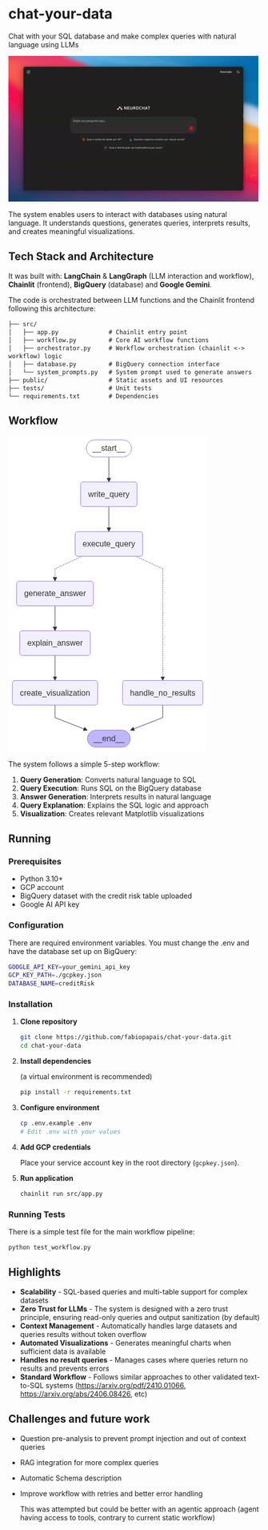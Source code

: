 # chat-your-data

Chat with your SQL database and make complex queries with natural language using LLMs

![demo](/public/chat-your-data.gif)

The system enables users to interact with databases using natural language. It understands questions, generates queries, interprets results, and creates meaningful visualizations.

## Tech Stack and Architecture

It was built with: **LangChain** & **LangGraph** (LLM interaction and workflow), **Chainlit** (frontend), **BigQuery** (database) and **Google Gemini**.

The code is orchestrated between LLM functions and the Chainlit frontend following this architecture:

```
├── src/
│   ├── app.py              # Chainlit entry point
│   ├── workflow.py         # Core AI workflow functions
│   ├── orchestrator.py     # Workflow orchestration (chainlit <-> workflow) logic
│   ├── database.py         # BigQuery connection interface
│   └── system_prompts.py   # System prompt used to generate answers
├── public/                 # Static assets and UI resources
├── tests/                  # Unit tests
└── requirements.txt        # Dependencies
```

## Workflow

![Workflow Diagram](public/graph.png)

The system follows a simple 5-step workflow:

1. **Query Generation**: Converts natural language to SQL
2. **Query Execution**: Runs SQL on the BigQuery database  
3. **Answer Generation**: Interprets results in natural language
4. **Query Explanation**: Explains the SQL logic and approach
5. **Visualization**: Creates relevant Matplotlib visualizations

## Running

### Prerequisites
- Python 3.10+
- GCP account
- BigQuery dataset with the credit risk table uploaded
- Google AI API key

### Configuration

There are required environment variables. You must change the .env and have the database set up on BigQuery:

```bash
GOOGLE_API_KEY=your_gemini_api_key
GCP_KEY_PATH=./gcpkey.json
DATABASE_NAME=creditRisk
```

### Installation

1. **Clone repository**
   ```bash
   git clone https://github.com/fabiopapais/chat-your-data.git
   cd chat-your-data
   ```

2. **Install dependencies**
   
   (a virtual environment is recommended)
   ```bash
   pip install -r requirements.txt
   ```

3. **Configure environment**
   ```bash
   cp .env.example .env
   # Edit .env with your values
   ```

4. **Add GCP credentials**

   Place your service account key in the root directory (`gcpkey.json`).

5. **Run application**
   ```bash
   chainlit run src/app.py
   ```

### Running Tests

There is a simple test file for the main workflow pipeline:

```bash
python test_workflow.py
```

## Highlights

- **Scalability** - SQL-based queries and multi-table support for complex datasets
- **Zero Trust for LLMs** - The system is designed with a zero trust principle, ensuring read-only queries and output sanitization (by default)
- **Context Management** - Automatically handles large datasets and queries results without token overflow
- **Automated Visualizations** - Generates meaningful charts when sufficient data is available
- **Handles no result queries** - Manages cases where queries return no results and prevents errors
- **Standard Workflow** - Follows similar approaches to other validated text-to-SQL systems (https://arxiv.org/pdf/2410.01066, https://arxiv.org/abs/2406.08426, etc)

## Challenges and future work

- Question pre-analysis to prevent prompt injection and out of context queries
- RAG integration for more complex queries
- Automatic Schema description
- Improve workflow with retries and better error handling
    
    This was attempted but could be better with an agentic approach (agent having access to tools, contrary to current static workflow)